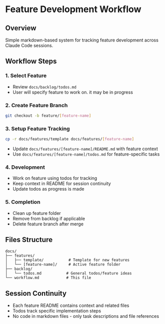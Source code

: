 # Feature Development Workflow

## Overview
Simple markdown-based system for tracking feature development across Claude Code sessions.

## Workflow Steps

### 1. Select Feature
- Review `docs/backlog/todos.md` 
- User will specify feature to work on. it may be in progress

### 2. Create Feature Branch
```bash
git checkout -b feature/[feature-name]
```

### 3. Setup Feature Tracking
```bash
cp -r docs/features/template docs/features/[feature-name]
```
- Update `docs/features/[feature-name]/README.md` with feature context
- Use `docs/features/[feature-name]/todos.md` for feature-specific tasks

### 4. Development
- Work on feature using todos for tracking
- Keep context in README for session continuity
- Update todos as progress is made

### 5. Completion
- Clean up feature folder
- Remove from backlog if applicable
- Delete feature branch after merge

## Files Structure
```
docs/
├── features/
│   ├── template/           # Template for new features
│   └── [feature-name]/     # Active feature folder
├── backlog/
│   └── todos.md           # General todos/feature ideas
└── workflow.md            # This file
```

## Session Continuity
- Each feature README contains context and related files
- Todos track specific implementation steps
- No code in markdown files - only task descriptions and file references
